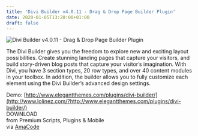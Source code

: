 ```yaml
---
title: 'Divi Builder v4.0.11 - Drag & Drop Page Builder Plugin'
date: 2020-01-05T13:20:00+01:00
draft: false
---
```


![Divi Builder v4.0.11 - Drag & Drop Page Builder Plugin](http://www.codelist.cc/uploads/posts/2019-10/1571551232_divi-builder.jpg "Divi Builder v4.0.11 - Drag & Drop Page Builder Plugin")  
  
The Divi Builder gives you the freedom to explore new and exciting layout possibilities. Create stunning landing pages that capture your visitors, and build story-driven blog posts that capture your visitor’s imagination. With Divi, you have 3 section types, 20 row types, and over 40 content modules in your toolbox. In addition, the builder allows you to fully customize each element using the Divi Builder’s advanced design settings.  
  
Demo: [http://www.elegantthemes.com/plugins/divi-builder/](http://www.lolinez.com/?http://www.elegantthemes.com/plugins/divi-builder/)  
DOWNLOAD  
from Premium Scripts, Plugins & Mobile  
via [AmaCode](https://amazcode.ooo)